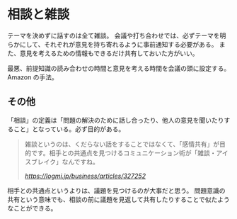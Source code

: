 # 相談と雑談

テーマを決めずに話すのは全て雑談。
会議や打ち合わせでは、必ずテーマを明らかにして、それぞれが意見を持ち寄れるように事前通知する必要がある。
また、意見を考えるための情報もできるだけ共有しておいた方がいい。

最悪、前提知識の読み合わせの時間と意見を考える時間を会議の頭に設定する。Amazon の手法。

## その他

「相談」の定義は「問題の解決のために話し合ったり、他人の意見を聞いたりすること」となっている。必ず目的がある。

> 雑談というのは、くだらない話をすることではなくて、「感情共有」が目的です。相手との共通点を見つけるコミュニケーション術が「雑談・アイスブレイク」なんですね。
>
> <cite>https://logmi.jp/business/articles/327252</cite>

相手との共通点というよりは、議題を見つけるのが大事だと思う。
問題意識の共有という意味でも、相談の前に議題を見返して共有したりすることで似たようなことができる。
